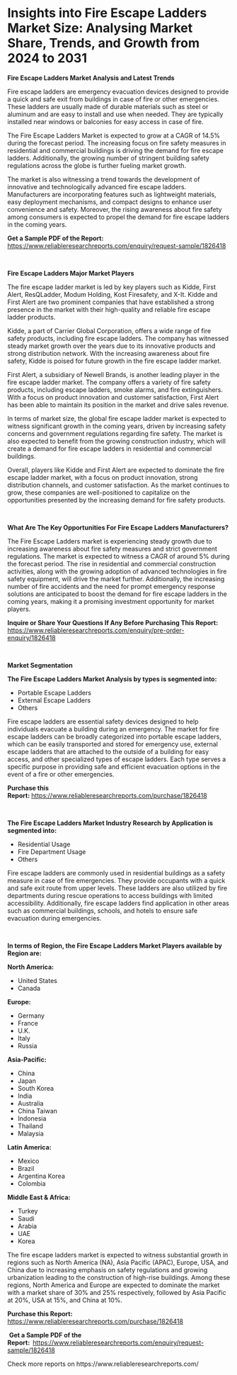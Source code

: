<p><h1>Insights into Fire Escape Ladders Market Size: Analysing Market Share, Trends, and Growth from 2024 to 2031</h1></p><p><strong>Fire Escape Ladders Market Analysis and Latest Trends</strong></p>
<p><p>Fire escape ladders are emergency evacuation devices designed to provide a quick and safe exit from buildings in case of fire or other emergencies. These ladders are usually made of durable materials such as steel or aluminum and are easy to install and use when needed. They are typically installed near windows or balconies for easy access in case of fire.</p><p>The Fire Escape Ladders Market is expected to grow at a CAGR of 14.5% during the forecast period. The increasing focus on fire safety measures in residential and commercial buildings is driving the demand for fire escape ladders. Additionally, the growing number of stringent building safety regulations across the globe is further fueling market growth. </p><p>The market is also witnessing a trend towards the development of innovative and technologically advanced fire escape ladders. Manufacturers are incorporating features such as lightweight materials, easy deployment mechanisms, and compact designs to enhance user convenience and safety. Moreover, the rising awareness about fire safety among consumers is expected to propel the demand for fire escape ladders in the coming years.</p></p>
<p><strong>Get a Sample PDF of the Report:&nbsp;</strong> <a href="https://www.reliableresearchreports.com/enquiry/request-sample/1826418">https://www.reliableresearchreports.com/enquiry/request-sample/1826418</a></p>
<p>&nbsp;</p>
<p><strong>Fire Escape Ladders Major Market Players</strong></p>
<p><p>The fire escape ladder market is led by key players such as Kidde, First Alert, ResQLadder, Modum Holding, Kost Firesafety, and X-It. Kidde and First Alert are two prominent companies that have established a strong presence in the market with their high-quality and reliable fire escape ladder products.</p><p>Kidde, a part of Carrier Global Corporation, offers a wide range of fire safety products, including fire escape ladders. The company has witnessed steady market growth over the years due to its innovative products and strong distribution network. With the increasing awareness about fire safety, Kidde is poised for future growth in the fire escape ladder market.</p><p>First Alert, a subsidiary of Newell Brands, is another leading player in the fire escape ladder market. The company offers a variety of fire safety products, including escape ladders, smoke alarms, and fire extinguishers. With a focus on product innovation and customer satisfaction, First Alert has been able to maintain its position in the market and drive sales revenue.</p><p>In terms of market size, the global fire escape ladder market is expected to witness significant growth in the coming years, driven by increasing safety concerns and government regulations regarding fire safety. The market is also expected to benefit from the growing construction industry, which will create a demand for fire escape ladders in residential and commercial buildings.</p><p>Overall, players like Kidde and First Alert are expected to dominate the fire escape ladder market, with a focus on product innovation, strong distribution channels, and customer satisfaction. As the market continues to grow, these companies are well-positioned to capitalize on the opportunities presented by the increasing demand for fire safety products.</p></p>
<p>&nbsp;</p>
<p><strong>What Are The Key Opportunities For Fire Escape Ladders Manufacturers?</strong></p>
<p><p>The Fire Escape Ladders market is experiencing steady growth due to increasing awareness about fire safety measures and strict government regulations. The market is expected to witness a CAGR of around 5% during the forecast period. The rise in residential and commercial construction activities, along with the growing adoption of advanced technologies in fire safety equipment, will drive the market further. Additionally, the increasing number of fire accidents and the need for prompt emergency response solutions are anticipated to boost the demand for fire escape ladders in the coming years, making it a promising investment opportunity for market players.</p></p>
<p><strong>Inquire or Share Your Questions If Any Before Purchasing This Report:</strong> <a href="https://www.reliableresearchreports.com/enquiry/pre-order-enquiry/1826418">https://www.reliableresearchreports.com/enquiry/pre-order-enquiry/1826418</a></p>
<p>&nbsp;</p>
<p><strong>Market Segmentation</strong></p>
<p><strong>The Fire Escape Ladders Market Analysis by types is segmented into:</strong></p>
<p><ul><li>Portable Escape Ladders</li><li>External Escape Ladders</li><li>Others</li></ul></p>
<p><p>Fire escape ladders are essential safety devices designed to help individuals evacuate a building during an emergency. The market for fire escape ladders can be broadly categorized into portable escape ladders, which can be easily transported and stored for emergency use, external escape ladders that are attached to the outside of a building for easy access, and other specialized types of escape ladders. Each type serves a specific purpose in providing safe and efficient evacuation options in the event of a fire or other emergencies.</p></p>
<p><strong>Purchase this Report:&nbsp;</strong><a href="https://www.reliableresearchreports.com/purchase/1826418">https://www.reliableresearchreports.com/purchase/1826418</a></p>
<p>&nbsp;</p>
<p><strong>The Fire Escape Ladders Market Industry Research by Application is segmented into:</strong></p>
<p><ul><li>Residential Usage</li><li>Fire Department Usage</li><li>Others</li></ul></p>
<p><p>Fire escape ladders are commonly used in residential buildings as a safety measure in case of fire emergencies. They provide occupants with a quick and safe exit route from upper levels. These ladders are also utilized by fire departments during rescue operations to access buildings with limited accessibility. Additionally, fire escape ladders find application in other areas such as commercial buildings, schools, and hotels to ensure safe evacuation during emergencies.</p></p>
<p>&nbsp;</p>
<p><strong>In terms of Region, the Fire Escape Ladders Market Players available by Region are:</strong></p>
<p>
    <p> <strong> North America: </strong>
        <ul>
            <li>United States</li>
            <li>Canada</li>
        </ul>
        </p> 
    <p> <strong> Europe: </strong>
        <ul>
            <li>Germany</li>
            <li>France</li>
            <li>U.K.</li>
            <li>Italy</li>
            <li>Russia</li>
        </ul>
        </p> 
    <p> <strong> Asia-Pacific: </strong>
        <ul>
            <li>China</li>
            <li>Japan</li>
            <li>South Korea</li>
            <li>India</li>
            <li>Australia</li>
            <li>China Taiwan</li>
            <li>Indonesia</li>
            <li>Thailand</li>
            <li>Malaysia</li>
        </ul>
        </p> 
    <p> <strong> Latin America: </strong>
        <ul>
            <li>Mexico</li>
            <li>Brazil</li>
            <li>Argentina Korea</li>
            <li>Colombia</li>
        </ul>
        </p> 
    <p> <strong> Middle East & Africa: </strong>
        <ul>
            <li>Turkey</li>
            <li>Saudi</li>
            <li>Arabia</li>
            <li>UAE</li>
            <li>Korea</li>
        </ul>
    </p>
    </p>
<p><p>The fire escape ladders market is expected to witness substantial growth in regions such as North America (NA), Asia Pacific (APAC), Europe, USA, and China due to increasing emphasis on safety regulations and growing urbanization leading to the construction of high-rise buildings. Among these regions, North America and Europe are expected to dominate the market with a market share of 30% and 25% respectively, followed by Asia Pacific at 20%, USA at 15%, and China at 10%.</p></p>
<p><strong>Purchase this Report: </strong><a href="https://www.reliableresearchreports.com/purchase/1826418">https://www.reliableresearchreports.com/purchase/1826418</a></p>
<p>&nbsp;<strong>Get a Sample PDF of the Report:&nbsp;&nbsp;</strong><a href="https://www.reliableresearchreports.com/enquiry/request-sample/1826418">https://www.reliableresearchreports.com/enquiry/request-sample/1826418</a></p>
<p><strong></strong></p>
<p>Check more reports on https://www.reliableresearchreports.com/</p>